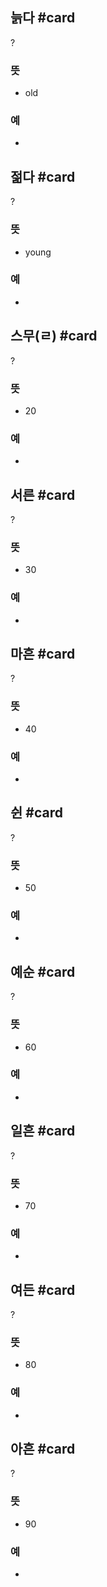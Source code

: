 ## 늙다 #card
?
### 뜻
- old
### 예
-
<!--SR:!2025-04-02,23,250-->

## 젊다 #card
?
### 뜻
- young
### 예
-
<!--SR:!2025-03-03,9,250-->

## 스무(ㄹ) #card
?
### 뜻
- 20
### 예
-
<!--SR:!2025-04-04,24,250-->

## 서른 #card
?
### 뜻
- 30
### 예
-
<!--SR:!2025-03-19,3,230-->

## 마흔 #card
?
### 뜻
- 40
### 예
-
<!--SR:!2025-03-25,22,250-->

## 쉰 #card
?
### 뜻
- 50
### 예
-
<!--SR:!2025-03-20,19,250-->

## 예순 #card
?
### 뜻
- 60
### 예
-
<!--SR:!2025-03-14,13,230-->

## 일흔 #card
?
### 뜻
- 70
### 예
-
<!--SR:!2025-03-27,23,250-->

## 여든 #card
?
### 뜻
- 80
### 예
-
<!--SR:!2025-03-16,4,230-->

## 아흔 #card
?
### 뜻
- 90
### 예
-
<!--SR:!2025-03-23,21,250-->
